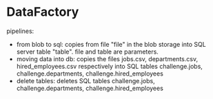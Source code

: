# DataFactory
pipelines:
- from blob to sql: copies from file "file" in the blob storage into SQL server table "table". file and table are parameters.
- moving data into db: copies the files jobs.csv, departments.csv, hired_employees.csv respectively into SQL tables challenge.jobs, challenge.departments, challenge.hired_employees
- delete tables: deletes SQL tables challenge.jobs, challenge.departments, challenge.hired_employees

